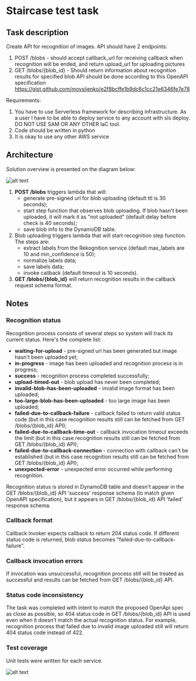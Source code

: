 # Staircase test task

## Task description

Create API for recognition of images. API should have 2 endpoints:
1. POST /blobs - should accept callback_url for receiving callback when recognition will be
ended, and return upload_url for uploading pictures
2. GET /blobs/{blob_id} - Should return information about recognition results for specified
blob
API should be done according to this OpenAPI specification https://gist.github.com/movsiienko/e2f8bcffe1b9dc6c1cc21e6346fe7e78

Requirements:
1. You have to use Serverless framework for describing infrastructure. As a user I have to
be able to deploy service to any account with sls deploy. DO NOT USE SAM OR ANY
OTHER IaC tool.
2. Code should be written in python
3. It is okay to use any other AWS service

## Architecture

Solution overview is presented on the diagram below:

![alt text](https://www.dropbox.com/s/w57u7e6e7mp6xyc/staircase-test-task-architecture.jpg?raw=1)

1. **POST /blobs** triggers lambda that will:
    * generate pre-signed url for blob uploading (default ttl is 30 seconds);
    * start step function that observes blob uploading. If blob hasn't been uploaded, it will mark it as "not uploaded" (default delay before check is 40 seconds);
    * save blob info to the DynamoDB table.
2. Blob uploading triggers lambda that will start recognition step function. The steps are:
    * extract labels from the Rekognition service (default max_labels are 10 and min_confidence is 50);
    * normalize labels data;
    * save labels data;
    * invoke callback (default timeout is 10 seconds).
3. **GET /blobs/{blob_id}** will return recognition results in the callback request schema format.

## Notes

### Recognition status
Recognition process consists of several steps so system will track its current status. Here's the complete list:
* **waiting-for-upload** - pre-signed url has been generated but image hasn't been uploaded yet;
* **in-progress** - image has been uploaded and recognition process is in progress;
* **success** - recognition process completed successfully;
* **upload-timed-out** - blob upload has never been completed;
* **invalid-blob-has-been-uploaded** - invalid image format has been uploaded;
* **too-large-blob-has-been-uploaded** - too large image has been uploaded;
* **failed-due-to-callback-failure** - callback failed to return valid status code (but in this case recognition results still can be fetched from GET /blobs/{blob_id} API);
* **failed-due-to-callback-time-out** - callback invocation timeout exceeds the limit (but in this case recognition results still can be fetched from GET /blobs/{blob_id} API);
* **failed-due-to-callback-connection** - connection with callback can't be established (but in this case recognition results still can be fetched from GET /blobs/{blob_id} API);
* **unexpected-error** - unexpected error occurred while performing recognition.

Recognition status is stored in DynamoDB table and doesn't appear in the GET /blobs/{blob_id} API 'success' response schema (to match given OpenAPI specification), but it appears in GET /blobs/{blob_id} API 'failed' response schema.

### Callback format
Callback invoker expects callback to return 204 status code. If different status code is returned, 
blob status becomes "failed-due-to-callback-failure".

### Callback invocation errors
If invocation was unsuccessful, recognition process still will be treated as successful and results can be fetched from GET /blobs/{blob_id} API.

### Status code inconsistency
The task was completed with intent to match the proposed OpenApi spec as close as possible, so 404 status code in GET /blobs/{blob_id} API is used even when it doesn't match the actual recognition status.
For example, recognition process that failed due to invalid image uploaded still will return 404 status code instead of 422.

### Test coverage
Unit tests were written for each service.

![alt text](https://www.dropbox.com/s/bz8z4ovsw7lt6h5/coverage.png?raw=1)

